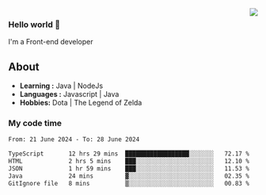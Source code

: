 <img align='right' src="https://github-readme-stats.vercel.app/api?username=jumodada&show_icons=true&theme=vue">

### Hello world 👋

I'm a Front-end developer 
    
## About
-  **Learning :** Java | NodeJs
-  **Languages :** Javascript | Java
-  **Hobbies:** Dota | The Legend of Zelda

### My code time

<!--START_SECTION:waka-->

```txt
From: 21 June 2024 - To: 28 June 2024

TypeScript       12 hrs 29 mins  ██████████████████░░░░░░░   72.17 %
HTML             2 hrs 5 mins    ███░░░░░░░░░░░░░░░░░░░░░░   12.10 %
JSON             1 hr 59 mins    ███░░░░░░░░░░░░░░░░░░░░░░   11.53 %
Java             24 mins         ▓░░░░░░░░░░░░░░░░░░░░░░░░   02.35 %
GitIgnore file   8 mins          ▒░░░░░░░░░░░░░░░░░░░░░░░░   00.83 %
```

<!--END_SECTION:waka-->
